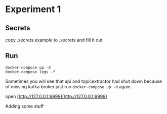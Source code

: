 # Experiment 1

## Secrets
copy .secrets.example to .secrets and fill it out

## Run
```
docker-compose up -d
docker-compose logs -f
```
Sometimes you will see that api and topicextractor had shut down because of missing kafka broker just run `docker-compose up -d` again.

open [http://127.0.0.1:9999](http://127.0.0.1:9999)

Adding some stuff
